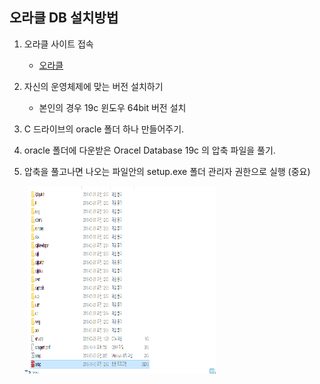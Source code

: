 ## 오라클 DB 설치방법
1. 오라클 사이트 접속
    - [오라클](https://www.oracle.com/kr/database/technologies/oracle-database-software-downloads.html)

2. 자신의 운영체제에 맞는 버전 설치하기
    - 본인의 경우 19c 윈도우 64bit 버전 설치

3. C 드라이브의 oracle 폴더 하나 만들어주기.

4. oracle 폴더에 다운받은 Oracel Database 19c 의 압축 파일을 풀기.

5. 압축을 풀고나면 나오는 파일안의 setup.exe 폴더 관리자 권한으로 실행 (중요)
    <!-- - ![](2022-11-25-09-25-47.png) -->
    -<img src="2022-11-25-09-25-47.png" width="300" height="300"/><br/>

